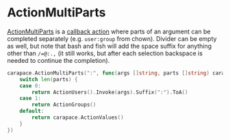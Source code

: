 # ActionMultiParts

[ActionMultiParts](https://pkg.go.dev/github.com/rsteube/carapace#ActionMultiParts) is a [callback action](./actionCallback.md) where parts of an argument can be completed separately (e.g. `user:group` from chown). Divider can be empty as well, but note that bash and fish will add the space suffix for anything other than `/=@:.,` (it still works, but after each selection backspace is needed to continue the completion).

```go
carapace.ActionMultiParts(":", func(args []string, parts []string) carapace.Action {
	switch len(parts) {
	case 0:
		return ActionUsers().Invoke(args).Suffix(":").ToA()
	case 1:
		return ActionGroups()
	default:
		return carapace.ActionValues()
	}
})
```
